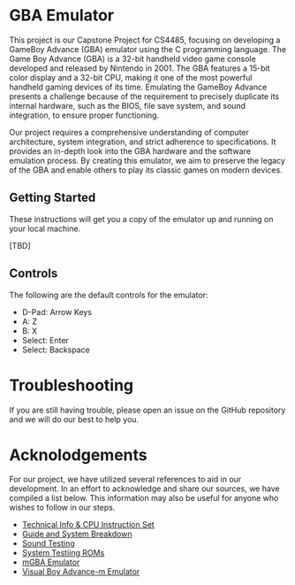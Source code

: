 # GBA Emulator
This project is our Capstone Project for CS4485, focusing on developing a GameBoy Advance (GBA) emulator using the C programming language. The Game Boy Advance (GBA) is a 32-bit handheld video game console developed and released by Nintendo in 2001. The GBA features a 15-bit color display and a 32-bit CPU, making it one of the most powerful handheld gaming devices of its time. Emulating the GameBoy Advance presents a challenge because of the requirement to precisely duplicate its internal hardware, such as the BIOS, file save system, and sound integration, to ensure proper functioning.

Our project requires a comprehensive understanding of computer architecture, system integration, and strict adherence to specifications. It provides an in-depth look into the GBA hardware and the software emulation process. By creating this emulator, we aim to preserve the legacy of the GBA and enable others to play its classic games on modern devices.

## Getting Started
These instructions will get you a copy of the emulator up and running on your local machine.

[TBD]

## Controls
The following are the default controls for the emulator:
- D-Pad: Arrow Keys
- A: Z
- B: X
- Select: Enter
- Select: Backspace

# Troubleshooting
If you are still having trouble, please open an issue on the GitHub repository and we will do our best to help you.


# Acknolodgements
For our project, we have utilized several references to aid in our development. In an effort to acknowledge and share our sources, we have compiled a list below. This information may also be useful for anyone who wishes to follow in our steps.
- [Technical Info & CPU Instruction Set](https://problemkaputt.de/gbatek.htm)
- [Guide and System Breakdown](https://www.coranac.com/tonc/text/)
- [Sound Testing](http://belogic.com/gba)
- [System Testiing ROMs](https://github.com/jsmolka/gba-tests)
- [mGBA Emulator](https://github.com/mgba-emu/mgba)
- [Visual Boy Advance-m Emulator](https://github.com/visualboyadvance-m/visualboyadvance-m)
